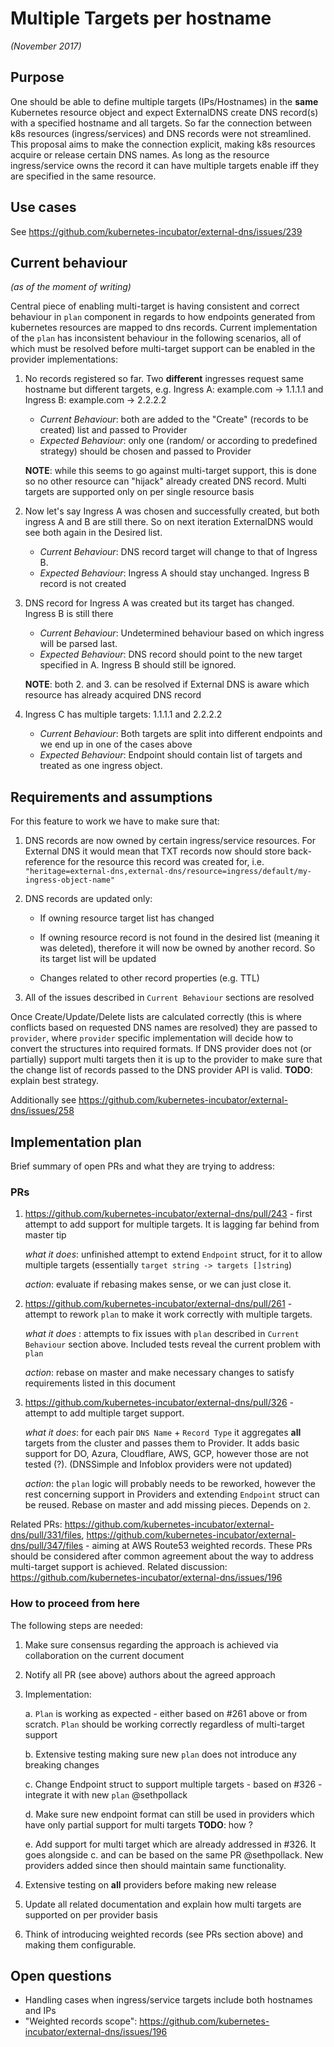 # Multiple Targets per hostname 
*(November 2017)*

## Purpose 

One should be able to define multiple targets (IPs/Hostnames) in the **same** Kubernetes resource object and expect 
ExternalDNS create DNS record(s) with a specified hostname and all targets. So far the connection between k8s resources (ingress/services) and DNS records 
were not streamlined. This proposal aims to make the connection explicit, making k8s resources acquire or release certain DNS names. As long as the resource
ingress/service owns the record it can have multiple targets enable iff they are specified in the same resource.    

## Use cases  

See https://github.com/kubernetes-incubator/external-dns/issues/239

## Current behaviour 
*(as of the moment of writing)*

Central piece of enabling multi-target is having consistent and correct behaviour in `plan` component in regards to how endpoints generated 
from kubernetes resources are mapped to dns records. Current implementation of the `plan` has inconsistent behaviour in the following scenarios, all
of which must be resolved before multi-target support can be enabled in the provider implementations: 

1.  No records registered so far. Two **different** ingresses request same hostname but different targets, e.g. Ingress A: example.com -> 1.1.1.1 and Ingress B: example.com -> 2.2.2.2  
    * *Current Behaviour*: both are added to the "Create" (records to be created) list and passed to Provider
    * *Expected Behaviour*: only one (random/ or according to predefined strategy) should be chosen and passed to Provider  
    
    **NOTE**: while this seems to go against multi-target support, this is done so no other resource can "hijack" already created DNS record. Multi targets are supported only 
on per single resource basis  

2. Now let's say Ingress A was chosen and successfully created, but both ingress A and B are still there. So on next iteration ExternalDNS would see both again in the Desired list. 
    * *Current Behaviour*: DNS record target will change to that of Ingress B.
    * *Expected Behaviour*: Ingress A should stay unchanged. Ingress B record is not created

3. DNS record for Ingress A was created but its target has changed. Ingress B is still there
    * *Current Behaviour*: Undetermined behaviour based on which ingress will be parsed last. 
    * *Expected Behaviour*: DNS record should point to the new target specified in A. Ingress B should still be ignored.
    
    **NOTE**: both 2. and 3. can be resolved if External DNS is aware which resource has already acquired DNS record 
    
4. Ingress C has multiple targets: 1.1.1.1 and 2.2.2.2
    * *Current Behaviour*: Both targets are split into different endpoints and we end up in one of the cases above 
    * *Expected Behaviour*: Endpoint should contain list of targets and treated as one ingress object. 

## Requirements and assumptions

For this feature to work we have to make sure that: 

1. DNS records are now owned by certain ingress/service resources. For External DNS it would mean that TXT records now 
should store back-reference for the resource this record was created for, i.e. `"heritage=external-dns,external-dns/resource=ingress/default/my-ingress-object-name"` 
2. DNS records are updated only: 

    - If owning resource target list has changed 

    - If owning resource record is not found in the desired list (meaning it was deleted), therefore it will now be owned by another record. So its target list will be updated

    - Changes related to other record properties (e.g. TTL)  

4. All of the issues described in `Current Behaviour` sections are resolved 

Once Create/Update/Delete lists are calculated correctly (this is where conflicts based on requested DNS names are resolved) they are passed to `provider`, where
`provider` specific implementation will decide how to convert the structures into required formats. If DNS provider does not (or partially) support multi targets
then it is up to the provider to make sure that the change list of records passed to the DNS provider API is valid. **TODO**: explain best strategy.    

Additionally see https://github.com/kubernetes-incubator/external-dns/issues/258

## Implementation plan

Brief summary of open PRs and what they are trying to address:

### PRs 

1. https://github.com/kubernetes-incubator/external-dns/pull/243 - first attempt to add support for multiple targets. It is lagging far behind from master tip
    
    *what it does*: unfinished attempt to extend `Endpoint` struct, for it to allow multiple targets (essentially `target string -> targets []string`)
    
    *action*: evaluate if rebasing makes sense, or we can just close it. 
    
2. https://github.com/kubernetes-incubator/external-dns/pull/261 - attempt to rework `plan` to make it work correctly with multiple targets. 
    
    *what it does* : attempts to fix issues with `plan` described in `Current Behaviour` section above. Included tests reveal the current problem with `plan`
    
    *action*: rebase on master and make necessary changes to satisfy requirements listed in this document 
    
3. https://github.com/kubernetes-incubator/external-dns/pull/326 - attempt to add multiple target support. 
    
    *what it does*: for each pair `DNS Name` + `Record Type` it aggregates **all** targets from the cluster and passes them to Provider. It adds basic support
    for DO, Azura, Cloudflare, AWS, GCP, however those are not tested (?). (DNSSimple and Infoblox providers were not updated)
    
    *action*: the `plan` logic will probably needs to be reworked, however the rest concerning support in Providers and extending `Endpoint` struct can be reused. 
    Rebase on master and add missing pieces. Depends on `2`. 
    
 Related PRs: https://github.com/kubernetes-incubator/external-dns/pull/331/files,  https://github.com/kubernetes-incubator/external-dns/pull/347/files - aiming at AWS Route53 weighted records.
These PRs should be considered after common agreement about the way to address multi-target support is achieved. Related discussion:  https://github.com/kubernetes-incubator/external-dns/issues/196

### How to proceed from here

The following steps are needed: 
1. Make sure consensus regarding the approach is achieved via collaboration on the current document 
2. Notify all PR (see above) authors about the agreed approach
3. Implementation: 
    
    a. `Plan` is working as expected - either based on #261 above or from scratch. `Plan` should be working correctly regardless of multi-target support
    
    b. Extensive testing making sure new `plan` does not introduce any breaking changes
    
    c. Change Endpoint struct to support multiple targets - based on #326 - integrate it with new `plan` @sethpollack
    
    d. Make sure new endpoint format can still be used in providers which have only partial support for multi targets **TODO**: how ? 
    
    e. Add support for multi target which are already addressed in #326. It goes alongside c. and can be based on the same PR @sethpollack. New providers 
    added since then should maintain same functionality.  

5. Extensive testing on **all** providers before making new release
6. Update all related documentation and explain how multi targets are supported on per provider basis 
7. Think of introducing weighted records (see PRs section above) and making them configurable. 
  
## Open questions 

- Handling cases when ingress/service targets include both hostnames and IPs
- "Weighted records scope": https://github.com/kubernetes-incubator/external-dns/issues/196 
